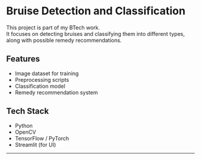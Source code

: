 # Bruise Detection and Classification

This project is part of my BTech work.  
It focuses on detecting bruises and classifying them into different types, along with possible remedy recommendations.

## Features

- Image dataset for training
- Preprocessing scripts
- Classification model
- Remedy recommendation system

## Tech Stack

- Python
- OpenCV
- TensorFlow / PyTorch
- Streamlit (for UI)

---
